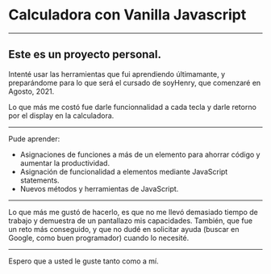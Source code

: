 # Calculadora con Vanilla Javascript
_________

## Este es un proyecto personal.

Intenté usar las herramientas que fui aprendiendo últimamante, y preparándome para lo que será el cursado de soyHenry, que comenzaré en Agosto, 2021.

Lo que más me costó fue darle funcionnalidad a cada tecla y darle retorno por el display en la calculadora.

---

Pude aprender:
* Asignaciones de funciones a más de un elemento para ahorrar código y aumentar la productividad.
* Asignación de funcionalidad a elementos mediante JavaScript statements.
* Nuevos métodos y herramientas de JavaScript.

---

Lo que más me gustó de hacerlo, es que no me llevó demasiado tiempo de trabajo y demuestra de un pantallazo mis capacidades.
También, que fue un reto más conseguido, y que no dudé en solicitar ayuda (buscar en Google, como buen programador) cuando lo necesité.

---

Espero que a usted le guste tanto como a mí.
